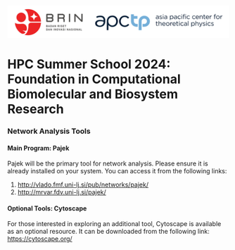 ![Screenshot 2024-09-02 at xx](https://github.com/lala002-brin/BRIN_ComChem_workshop/blob/main/attachment/header.jpg) 

# HPC Summer School 2024: Foundation in Computational Biomolecular and Biosystem Research

### Network Analysis Tools

#### Main Program: Pajek
Pajek will be the primary tool for network analysis. Please ensure it is already installed on your system. You can access it from the following links: 
1.	http://vlado.fmf.uni-lj.si/pub/networks/pajek/
2.	http://mrvar.fdv.uni-lj.si/pajek/

#### Optional Tools: Cytoscape
For those interested in exploring an additional tool, Cytoscape is available as an optional resource. It can be downloaded from the following link:
https://cytoscape.org/



